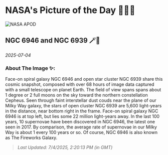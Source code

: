 
# NASA's Picture of the Day 🧑‍🚀💫

  ![NASA APOD](https://apod.nasa.gov/apod/image/2507/N6946N6939pisabarro.jpg)
  
  ## NGC 6946 and NGC 6939 🪄🌌
  
  _2025-07-04_
  
  ### About The Image ✨: 
  
  Face-on spiral galaxy NGC 6946 and open star cluster NGC 6939 share this cosmic snapshot, composed with over 68 hours of image data captured with a small telescope on planet Earth. The field of view spans spans about 1 degree or 2 full moons on the sky toward the northern constellation Cepheus. Seen through faint interstellar dust couds near the plane of our Milky Way galaxy, the stars of open cluster NGC 6939 are 5,600 light-years in the distance, near bottom right in the frame. Face-on spiral galaxy NGC 6946 is at top left, but lies some 22 million light-years away. In the last 100 years, 10 supernovae have been discovered in NGC 6946, the latest one seen in 2017. By comparison, the average rate of supernovae in our Milky Way is about 1 every 100 years or so. Of course, NGC 6946 is also known as The Fireworks Galaxy.
  
  
  
  > _Last Updated: 7/4/2025, 2:20:13 PM (in GMT)_
  